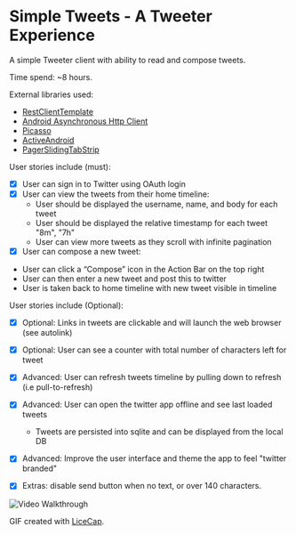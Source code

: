 # Simple Tweets - A Tweeter Experience
A simple Tweeter client with ability to read and compose tweets.

Time spend: ~8 hours. 

External libraries used:
- [RestClientTemplate](https://github.com/codepath/android-rest-client-template)
- [Android Asynchronous Http Client](http://loopj.com/android-async-http/)
- [Picasso](http://square.github.io/picasso/)
- [ActiveAndroid](http://www.activeandroid.com)
- [PagerSlidingTabStrip](https://github.com/astuetz/PagerSlidingTabStrip)

User stories include (must):
 * [x] User can sign in to Twitter using OAuth login
 * [x] User can view the tweets from their home timeline:
   - User should be displayed the username, name, and body for each tweet
   - User should be displayed the relative timestamp for each tweet "8m", "7h"
   - User can view more tweets as they scroll with infinite pagination
 * [x] User can compose a new tweet:
  - User can click a “Compose” icon in the Action Bar on the top right
  - User can then enter a new tweet and post this to twitter
  - User is taken back to home timeline with new tweet visible in timeline
 
User stories include (Optional):
 * [x] Optional: Links in tweets are clickable and will launch the web browser (see autolink)
 * [x] Optional: User can see a counter with total number of characters left for tweet
 * [x] Advanced: User can refresh tweets timeline by pulling down to refresh (i.e pull-to-refresh)
 * [x] Advanced: User can open the twitter app offline and see last loaded tweets
   - Tweets are persisted into sqlite and can be displayed from the local DB
 * [x] Advanced: Improve the user interface and theme the app to feel "twitter branded"
 * [x] Extras: disable send button when no text, or over 140 characters.
 


![Video Walkthrough](SimpleTweetsAppWalkthough2.gif)

GIF created with [LiceCap](http://www.cockos.com/licecap/).
